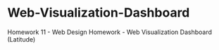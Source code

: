 # Web-Visualization-Dashboard
Homework 11 - Web Design Homework - Web Visualization Dashboard (Latitude)
